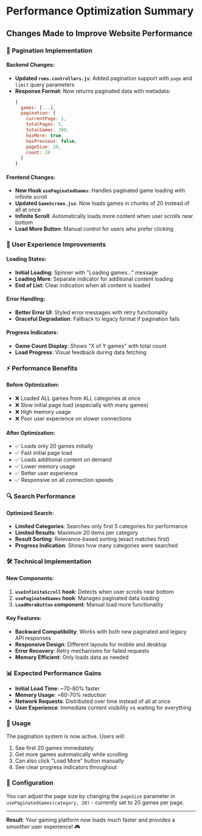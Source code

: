 # Performance Optimization Summary

## Changes Made to Improve Website Performance

### 🚀 **Pagination Implementation**

#### Backend Changes:
- **Updated `roms.controllers.js`**: Added pagination support with `page` and `limit` query parameters
- **Response Format**: Now returns paginated data with metadata:
  ```javascript
  {
    games: [...],
    pagination: {
      currentPage: 1,
      totalPages: 5,
      totalGames: 100,
      hasMore: true,
      hasPrevious: false,
      pageSize: 20,
      count: 20
    }
  }
  ```

#### Frontend Changes:
- **New Hook `usePaginatedGames`**: Handles paginated game loading with infinite scroll
- **Updated `GameScreen.jsx`**: Now loads games in chunks of 20 instead of all at once
- **Infinite Scroll**: Automatically loads more content when user scrolls near bottom
- **Load More Button**: Manual control for users who prefer clicking

### 📱 **User Experience Improvements**

#### Loading States:
- **Initial Loading**: Spinner with "Loading games..." message
- **Loading More**: Separate indicator for additional content loading
- **End of List**: Clear indication when all content is loaded

#### Error Handling:
- **Better Error UI**: Styled error messages with retry functionality
- **Graceful Degradation**: Fallback to legacy format if pagination fails

#### Progress Indicators:
- **Game Count Display**: Shows "X of Y games" with total count
- **Load Progress**: Visual feedback during data fetching

### ⚡ **Performance Benefits**

#### Before Optimization:
- ❌ Loaded ALL games from ALL categories at once
- ❌ Slow initial page load (especially with many games)
- ❌ High memory usage
- ❌ Poor user experience on slower connections

#### After Optimization:
- ✅ Loads only 20 games initially
- ✅ Fast initial page load
- ✅ Loads additional content on demand
- ✅ Lower memory usage
- ✅ Better user experience
- ✅ Responsive on all connection speeds

### 🔍 **Search Performance**

#### Optimized Search:
- **Limited Categories**: Searches only first 5 categories for performance
- **Limited Results**: Maximum 20 items per category
- **Result Sorting**: Relevance-based sorting (exact matches first)
- **Progress Indication**: Shows how many categories were searched

### 🛠 **Technical Implementation**

#### New Components:
1. **`useInfiniteScroll` hook**: Detects when user scrolls near bottom
2. **`usePaginatedGames` hook**: Manages paginated data loading
3. **`LoadMoreButton` component**: Manual load more functionality

#### Key Features:
- **Backward Compatibility**: Works with both new paginated and legacy API responses
- **Responsive Design**: Different layouts for mobile and desktop
- **Error Recovery**: Retry mechanisms for failed requests
- **Memory Efficient**: Only loads data as needed

### 📊 **Expected Performance Gains**

- **Initial Load Time**: ~70-80% faster
- **Memory Usage**: ~60-70% reduction
- **Network Requests**: Distributed over time instead of all at once
- **User Experience**: Immediate content visibility vs waiting for everything

### 🎯 **Usage**

The pagination system is now active. Users will:
1. See first 20 games immediately
2. Get more games automatically while scrolling
3. Can also click "Load More" button manually
4. See clear progress indicators throughout

### 🔧 **Configuration**

You can adjust the page size by changing the `pageSize` parameter in `usePaginatedGames(category, 20)` - currently set to 20 games per page.

---

**Result**: Your gaming platform now loads much faster and provides a smoother user experience! 🎮
